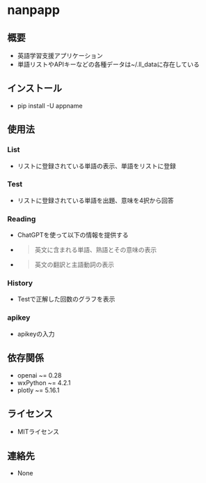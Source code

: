 # nanpapp
## 概要
- 英語学習支援アプリケーション
- 単語リストやAPIキーなどの各種データは~/.ll_dataに存在している
## インストール
- pip install -U appname
## 使用法
### List
- リストに登録されている単語の表示、単語をリストに登録
### Test
- リストに登録されている単語を出題、意味を4択から回答
### Reading
- ChatGPTを使って以下の情報を提供する
- > 英文に含まれる単語、熟語とその意味の表示
- > 英文の翻訳と主語動詞の表示
### History
- Testで正解した回数のグラフを表示
### apikey
- apikeyの入力
## 依存関係
- openai ~= 0.28
- wxPython ~= 4.2.1
- plotly ~= 5.16.1
## ライセンス
- MITライセンス
## 連絡先
- None